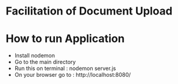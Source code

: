 # Facilitation of Document Upload 

# How to run Application

- Install nodemon
- Go to the main directory
- Run this on terminal : nodemon server.js
- On your browser go to : http://localhost:8080/